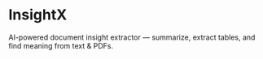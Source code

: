 # InsightX
AI-powered document insight extractor — summarize, extract tables, and find meaning from text &amp; PDFs.
